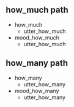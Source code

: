 ## how_much path
* how_much
  - utter_how_much
* mood_how_much
  - utter_how_much

## how_many path
* how_many
  - utter_how_many
* mood_how_many
  - utter_how_many



